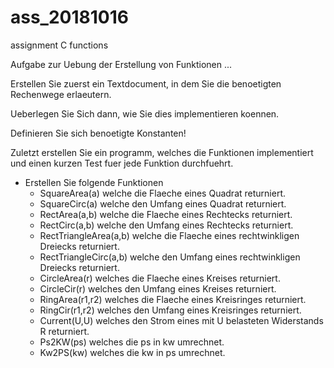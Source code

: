 # ass_20181016
assignment C functions

Aufgabe zur Uebung der Erstellung von Funktionen ...

Erstellen Sie zuerst ein Textdocument, in dem Sie die benoetigten Rechenwege erlaeutern.

Ueberlegen Sie Sich dann, wie Sie dies implementieren koennen.

Definieren Sie sich benoetigte Konstanten!

Zuletzt erstellen Sie ein programm, welches die Funktionen implementiert und einen kurzen 
Test fuer jede Funktion durchfuehrt. 

* Erstellen Sie folgende Funktionen
  * SquareArea(a) welche die Flaeche eines Quadrat returniert.
  * SquareCirc(a) welche den Umfang eines Quadrat returniert.
  * RectArea(a,b) welche die Flaeche eines Rechtecks returniert.
  * RectCirc(a,b) welche den Umfang eines Rechtecks returniert.
  * RectTriangleArea(a,b) welche die Flaeche eines rechtwinkligen Dreiecks returniert.
  * RectTriangleCirc(a,b) welche den Umfang eines rechtwinkligen Dreiecks returniert.
  * CircleArea(r) welches die Flaeche eines Kreises returniert.
  * CircleCir(r) welches den Umfang eines Kreises returniert.
  * RingArea(r1,r2) welches die Flaeche eines Kreisringes returniert.
  * RingCir(r1,r2) welches den Umfang eines Kreisringes returniert.
  * Current(U,U) welches den Strom eines mit U belasteten Widerstands R returniert.
  * Ps2KW(ps) welches die ps in kw umrechnet.
  * Kw2PS(kw) welches die kw in ps umrechnet.
  
